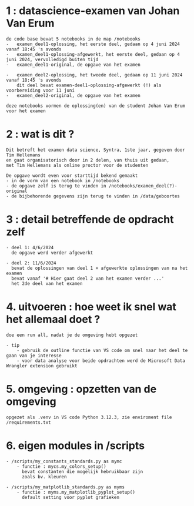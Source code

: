 # 1 : datascience-examen van Johan Van Erum
    de code base bevat 5 notebooks in de map /notebooks
    -   examen_deel1-oplossing, het eerste deel, gedaan op 4 juni 2024 vanaf 18:45 's avonds
    -   examen_deel1-oplossing-afgewerkt, het eerste deel, gedaan op 4 juni 2024, vervolledigd buiten tijd
    -   examen_deel1-original, de opgave van het examen

    -   examen_deel2-oplossing, het tweede deel, gedaan op 11 juni 2024 vanaf 18:45 's avonds
        dit deel bevat examen-deel1-oplossing-afgewerkt (!) als voorbereiding voor 11 juni
    -   examen_deel2-original, de opgave van het examen

    deze notebooks vormen de oplossing(en) van de student Johan Van Erum voor het examen  
    
# 2 : wat is dit ?
    Dit betreft het examen data science, Syntra, 1ste jaar, gegeven door Tim Hellemans  
    en gaat organisatorisch door in 2 delen, van thuis uit gedaan,  
    met Tim Hellemans als online proctor voor de studenten  

    De opgave wordt even voor starttijd bekend gemaakt  
    - in de vorm van een notebook in /notebooks  
    - de opgave zelf is terug te vinden in /notebooks/examen_deel(?)-original  
    - de bijbehorende gegevens zijn terug te vinden in /data/geboortes

# 3 : detail betreffende de opdracht zelf
    - deel 1: 4/6/2024  
      de opgave werd verder afgewerkt

    - deel 2: 11/6/2024  
      bevat de oplossingen van deel 1 + afgewerkte oplossingen van na het examen  
      bevat vanaf '# Hier gaat deel 2 van het examen verder ...'  
      het 2de deel van het examen
    
# 4. uitvoeren : hoe weet ik snel wat het allemaal doet ?  
    doe een run all, nadat je de omgeving hebt opgezet  
        
    - tip  
        - gebruik de outline functie van VS code om snel naar het deel te gaan van je interesse  
        - voor data analyse voor beide opdrachten werd de Microsoft Data Wrangler extension gebruikt  

# 5. omgeving : opzetten van de omgeving  
    opgezet als .venv in VS code Python 3.12.3, zie enviroment file /requirements.txt  

# 6. eigen modules in /scripts 
    - /scripts/my_constants_standards.py as mymc
        - functie : mycs.my_colors_setup()  
          bevat constanten die mogelijk hebruikbaar zijn  
          zoals bv. kleuren  
        
    - /scripts/my_matplotlib_standards.py as myms
        - functie : myms.my_matplotlib_pyplot_setup()  
          default setting voor pyplot grafieken  